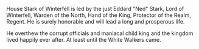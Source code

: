 House Stark of Winterfell is led by the just Eddard "Ned" Stark, Lord of
Winterfell, Warden of the North, Hand of the King, Protector of the Realm,
Regent.  He is surely honorable and will lead a long and prosperous life.

He overthew the corrupt officials and maniacal child king and the kingdom lived happily ever after.
At least until the White Walkers came.
